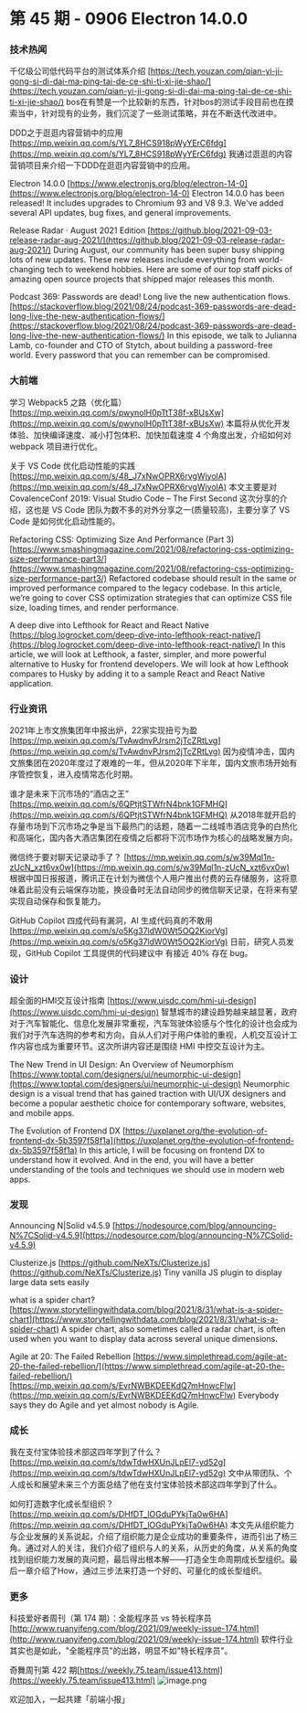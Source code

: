 # 第 45 期 - 0906 Electron 14.0.0
### 技术热闻
千亿级公司低代码平台的测试体系介绍
[https://tech.youzan.com/qian-yi-ji-gong-si-di-dai-ma-ping-tai-de-ce-shi-ti-xi-jie-shao/](https://tech.youzan.com/qian-yi-ji-gong-si-di-dai-ma-ping-tai-de-ce-shi-ti-xi-jie-shao/)
bos在有赞是一个比较新的东西，针对bos的测试手段目前也在摸索当中，针对现有的业务，我们沉淀了一些测试策略，并在不断迭代改进中。

DDD之于逛逛内容营销中的应用
[https://mp.weixin.qq.com/s/YL7_8HCS918pWyYErC6fdg](https://mp.weixin.qq.com/s/YL7_8HCS918pWyYErC6fdg)
我通过逛逛的内容营销项目来介绍一下DDD在逛逛内容营销中的应用。

Electron 14.0.0
[https://www.electronjs.org/blog/electron-14-0](https://www.electronjs.org/blog/electron-14-0)
Electron 14.0.0 has been released! It includes upgrades to Chromium 93 and V8 9.3. We've added several API updates, bug fixes, and general improvements.

Release Radar · August 2021 Edition
[https://github.blog/2021-09-03-release-radar-aug-2021/](https://github.blog/2021-09-03-release-radar-aug-2021/)
During August, our community has been super busy shipping lots of new updates. These new releases include everything from world-changing tech to weekend hobbies. Here are some of our top staff picks of  amazing open source projects that shipped major releases this month.

Podcast 369: Passwords are dead! Long live the new authentication flows.
[https://stackoverflow.blog/2021/08/24/podcast-369-passwords-are-dead-long-live-the-new-authentication-flows/](https://stackoverflow.blog/2021/08/24/podcast-369-passwords-are-dead-long-live-the-new-authentication-flows/)
In this episode, we talk to Julianna Lamb, co-founder and CTO of Stytch, about building a password-free world. Every password that you can remember can be compromised.

### 大前端
学习 Webpack5 之路（优化篇）
[https://mp.weixin.qq.com/s/pwynolH0pTtT38f-xBUsXw](https://mp.weixin.qq.com/s/pwynolH0pTtT38f-xBUsXw)
本篇将从优化开发体验、加快编译速度、减小打包体积、加快加载速度 4 个角度出发，介绍如何对 webpack 项目进行优化。

关于 VS Code 优化启动性能的实践
[https://mp.weixin.qq.com/s/48_J7xNwOPRX6rvgWjyolA](https://mp.weixin.qq.com/s/48_J7xNwOPRX6rvgWjyolA)
本文主要是对 CovalenceConf 2019: Visual Studio Code – The First Second 这次分享的介绍，这也是 VS Code 团队为数不多的对外分享之一(质量较高)，主要分享了 VS Code 是如何优化启动性能的。

Refactoring CSS: Optimizing Size And Performance (Part 3)
[https://www.smashingmagazine.com/2021/08/refactoring-css-optimizing-size-performance-part3/](https://www.smashingmagazine.com/2021/08/refactoring-css-optimizing-size-performance-part3/)
Refactored codebase should result in the same or improved performance compared to the legacy codebase. In this article, we’re going to cover CSS optimization strategies that can optimize CSS file size, loading times, and render performance. 

A deep dive into Lefthook for React and React Native
[https://blog.logrocket.com/deep-dive-into-lefthook-react-native/](https://blog.logrocket.com/deep-dive-into-lefthook-react-native/)
In this article, we will look at Lefthook, a faster, simpler, and more powerful alternative to Husky for frontend developers. We will look at how Lefthook compares to Husky by adding it to a sample React and React Native application.

### 行业资讯
2021年上市文旅集团年中报出炉，22家实现扭亏为盈
[https://mp.weixin.qq.com/s/TvAwdnvPJrsm2jTcZRtLvg](https://mp.weixin.qq.com/s/TvAwdnvPJrsm2jTcZRtLvg)
因为疫情冲击，国内文旅集团在2020年度过了艰难的一年，但从2020年下半年，国内文旅市场开始有序管控恢复，进入疫情常态化时期。

谁才是未来下沉市场的“酒店之王”
[https://mp.weixin.qq.com/s/6QPtjtSTWfrN4bnk1GFMHQ](https://mp.weixin.qq.com/s/6QPtjtSTWfrN4bnk1GFMHQ)
从2018年就开启的存量市场到下沉市场之争是当下最热门的话题，随着一二线城市酒店竞争的白热化和高端化，国内各大酒店集团在疫情之后都将下沉市场作为核心的战略发展方向。

微信终于要对聊天记录动手了？
[https://mp.weixin.qq.com/s/w39Mql1n-zUcN_xzt6vx0w](https://mp.weixin.qq.com/s/w39Mql1n-zUcN_xzt6vx0w)
根据中国日报报道，腾讯正在计划为微信个人用户推出付费的云存储服务，这将意味着此前没有云端保存功能，换设备时无法自动同步的微信聊天记录，在将来有望实现自动保存和恢复能力。

GitHub Copilot 四成代码有漏洞，AI 生成代码真的不敢用
[https://mp.weixin.qq.com/s/o5Kg37ldW0Wt5OQ2KiorVg](https://mp.weixin.qq.com/s/o5Kg37ldW0Wt5OQ2KiorVg)
日前，研究人员发现，GitHub Copilot 工具提供的代码建议中 有接近 40% 存在 bug。

### 设计
超全面的HMI交互设计指南
[https://www.uisdc.com/hmi-ui-design](https://www.uisdc.com/hmi-ui-design)
智慧城市的建设趋势越来越显著，政府对于汽车智能化、信息化发展非常重视，汽车驾驶体验感与个性化的设计也会成为我们对于汽车选购的参考和方向，自从人们对于用户体验的重视，人机交互设计工作内容也成为重要环节。这次所讲内容还是围绕 HMI 中控交互设计为主。

The New Trend in UI Design: An Overview of Neumorphism
[https://www.toptal.com/designers/ui/neumorphic-ui-design](https://www.toptal.com/designers/ui/neumorphic-ui-design)
Neumorphic design is a visual trend that has gained traction with UI/UX designers and become a popular aesthetic choice for contemporary software, websites, and mobile apps.

The Evolution of Frontend DX
[https://uxplanet.org/the-evolution-of-frontend-dx-5b3597f58f1a](https://uxplanet.org/the-evolution-of-frontend-dx-5b3597f58f1a)
In this article, I will be focusing on frontend DX to understand how it evolved. And in the end, you will have a better understanding of the tools and techniques we should use in modern web apps.

### 发现
Announcing N|Solid v4.5.9
[https://nodesource.com/blog/announcing-N%7CSolid-v4.5.9](https://nodesource.com/blog/announcing-N%7CSolid-v4.5.9)

Clusterize.js
[https://github.com/NeXTs/Clusterize.js](https://github.com/NeXTs/Clusterize.js)
Tiny vanilla JS plugin to display large data sets easily

what is a spider chart?
[https://www.storytellingwithdata.com/blog/2021/8/31/what-is-a-spider-chart](https://www.storytellingwithdata.com/blog/2021/8/31/what-is-a-spider-chart)
A spider chart, also sometimes called a radar chart, is often used when you want to display data across several unique dimensions.

Agile at 20: The Failed Rebellion
[https://www.simplethread.com/agile-at-20-the-failed-rebellion/](https://www.simplethread.com/agile-at-20-the-failed-rebellion/)
[https://mp.weixin.qq.com/s/EvrNWBKDEEKdQ7mHnwcFlw](https://mp.weixin.qq.com/s/EvrNWBKDEEKdQ7mHnwcFlw)
Everybody says they do Agile and yet almost nobody is Agile.

### 成长
我在支付宝体验技术部这四年学到了什么？
[https://mp.weixin.qq.com/s/tdwTdwHXUnJLpEl7-yd52g](https://mp.weixin.qq.com/s/tdwTdwHXUnJLpEl7-yd52g)
文中从带团队、个人成长和展望未来三个方面总结了他在支付宝体验技术部这四年学到了什么。

如何打造数字化成长型组织？
[https://mp.weixin.qq.com/s/DHfDT_lOGduPYkjTa0w6HA](https://mp.weixin.qq.com/s/DHfDT_lOGduPYkjTa0w6HA)
本文先从组织能力与企业发展的关系说起，介绍了组织能力是企业成功的重要条件，进而引出了杨三角。通过对人的关注，我们介绍了组织与人的关系，从历史的角度，从关系的角度找到组织能力发展的真问题，最后得出根本解——打造全生命周期成长型组织。最后一章介绍了How，通过三步法来打造一个好的、可量化的成长型组织。

### 更多
科技爱好者周刊（第 174 期）：全能程序员 vs 特长程序员
[http://www.ruanyifeng.com/blog/2021/09/weekly-issue-174.html](http://www.ruanyifeng.com/blog/2021/09/weekly-issue-174.html)
软件行业其实也是如此，"全能程序员"的出路，明显不如"特长程序员"。

奇舞周刊第 422 期[https://weekly.75.team/issue413.html](https://weekly.75.team/issue413.html)
![image.png](https://cdn.nlark.com/yuque/0/2020/png/85771/1605930034828-7fc81343-651f-4a15-8465-eebe5a23cf61.png#height=31&id=C5Hpa&margin=%5Bobject%20Object%5D&name=image.png&originHeight=90&originWidth=2186&originalType=binary&ratio=1&size=14325&status=done&style=none&width=746)


欢迎加入，一起共建「前端小报」
